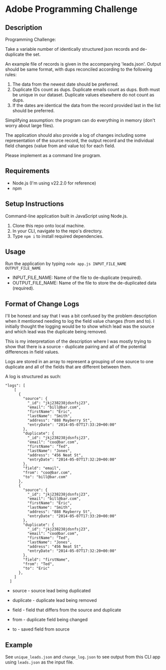 # Adobe Programming Challenge

## Description
Programming Challenge:

Take a variable number of identically structured json records and de-duplicate the set.
 
An example file of records is given in the accompanying 'leads.json'.  Output should be same format, with dups reconciled according to the following rules:
1. The data from the newest date should be preferred.
2. Duplicate IDs count as dups. Duplicate emails count as dups. Both must be unique in our dataset. Duplicate values elsewhere do not count as dups.
3. If the dates are identical the data from the record provided last in the list should be preferred.
 
Simplifying assumption: the program can do everything in memory (don't worry about large files).
 
The application should also provide a log of changes including some representation of the source record, the output record and the individual field changes (value from and value to) for each field.
 
Please implement as a command line program.

## Requirements
- Node.js (I'm using v22.2.0 for reference)
- npm

## Setup Instructions
Command-line application built in JavaScript using Node.js.

1. Clone this repo onto local machine.
2. In your CLI, navigate to the repo's directory.
3. Type `npm i` to install required dependencies. 

## Usage
Run the application by typing `node app.js INPUT_FILE_NAME OUTPUT_FILE_NAME`
  - INPUT_FILE_NAME: Name of the file to de-duplicate (required).
  - OUTPUT_FILE_NAME: Name of the file to store the de-duplicated data (required).

## Format of Change Logs
I'll be honest and say that I was a bit confused by the problem description when it mentioned needing to log the field value changes (from and to). I initially thought the logging would be to show which lead was the source and which lead was the duplicate being removed. 

This is my interpretation of the description where I was mostly trying to show that there is a source - duplicate pairing and all of the potential differences in field values.

Logs are stored in an array to represent a grouping of one source to one duplicate and all of the fields that are different between them.

A log is structured as such:
```
"logs": [
    [
      {
        "source": {
          "_id": "jkj238238jdsnfsj23",
          "email": "bill@bar.com",
          "firstName": "Eric",
          "lastName": "Smith",
          "address": "888 Mayberry St",
          "entryDate": "2014-05-07T17:33:20+00:00"
        },
        "duplicate": {
          "_id": "jkj238238jdsnfsj23",
          "email": "coo@bar.com",
          "firstName": "Ted",
          "lastName": "Jones",
          "address": "456 Neat St",
          "entryDate": "2014-05-07T17:32:20+00:00"
        },
        "field": "email",
        "from": "coo@bar.com",
        "to": "bill@bar.com"
      },
      {
        "source": {
          "_id": "jkj238238jdsnfsj23",
          "email": "bill@bar.com",
          "firstName": "Eric",
          "lastName": "Smith",
          "address": "888 Mayberry St",
          "entryDate": "2014-05-07T17:33:20+00:00"
        },
        "duplicate": {
          "_id": "jkj238238jdsnfsj23",
          "email": "coo@bar.com",
          "firstName": "Ted",
          "lastName": "Jones",
          "address": "456 Neat St",
          "entryDate": "2014-05-07T17:32:20+00:00"
        },
        "field": "firstName",
        "from": "Ted",
        "to": "Eric"
      },
    ]
  ]
```
- source - source lead being duplicated

- duplicate - duplicate lead being removed

- field - field that differs from the source and duplicate

- from - duplicate field being changed

- to - saved field from source

## Example
See `unique_leads.json` and `change_log.json` to see output from this CLI app using `leads.json` as the input file.
